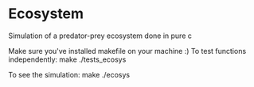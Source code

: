 # Ecosystem
Simulation of a predator-prey ecosystem done in pure c 

Make sure you've installed makefile on your machine :)
To test functions independently:
make 
./tests_ecosys

To see the simulation:
make
./ecosys
